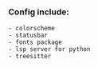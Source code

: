 ### Config include:

    - colorscheme
    - statusbar
    - fonts package
    - lsp server for python
    - treesitter
